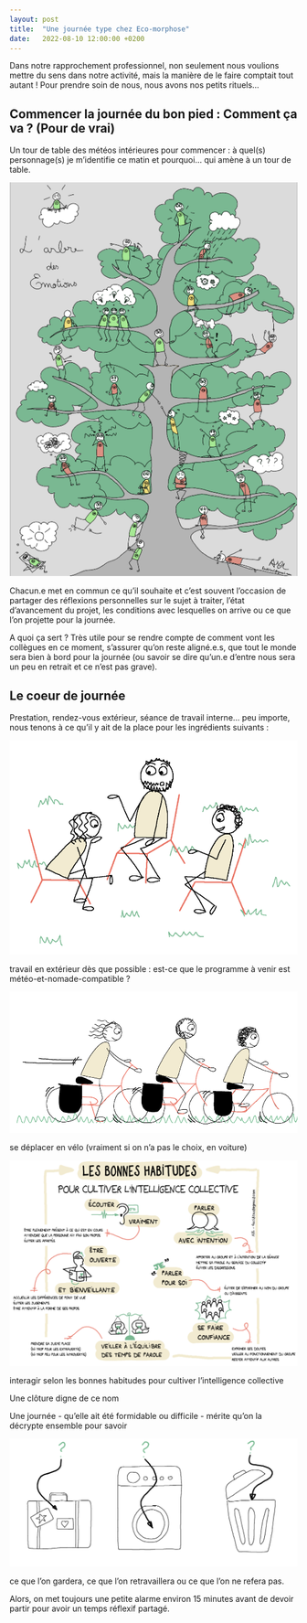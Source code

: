 ```yaml
---
layout: post
title:  "Une journée type chez Eco-morphose"
date:   2022-08-10 12:00:00 +0200
---
```


Dans notre rapprochement professionnel, non seulement nous voulions mettre du sens dans notre activité, mais la manière de le faire comptait tout autant !
Pour prendre soin de nous, nous avons nos petits rituels…

## Commencer la journée du bon pied : Comment ça va ? (Pour de vrai) ##


Un tour de table des météos intérieures pour commencer : à quel(s) personnage(s) je m’identifie ce matin et pourquoi… qui amène à un tour de table. 

![](/assets/images/posts/2023-08-10-journee-type/arbres-des-emotions.PNG)

Chacun.e met en commun ce qu’il souhaite et c’est souvent l’occasion de partager des réflexions personnelles sur le sujet à traiter, l’état d’avancement du projet, les conditions avec lesquelles on arrive ou ce que l’on projette pour la journée.

A quoi ça sert ? Très utile pour se rendre compte de comment vont les collègues en ce moment, s’assurer qu’on reste aligné.e.s, que tout le monde sera bien à bord pour la journée (ou savoir se dire qu’un.e d’entre nous sera un peu en retrait et ce n’est pas grave).



## Le coeur de journée ##

Prestation, rendez-vous extérieur, séance de travail interne… peu importe, nous tenons à ce qu’il y ait de la place pour les ingrédients suivants : 

![](/assets/images/posts/2023-08-10-journee-type/discussion-equipe.PNG)

travail en extérieur dès que possible  : 
est-ce que le programme à venir est météo-et-nomade-compatible ?

![](/assets/images/posts/2023-08-10-journee-type/deplacements-velo.PNG)

se déplacer en vélo (vraiment si on n’a pas le choix, en voiture)

![](/assets/images/posts/2023-08-10-journee-type/bonnes-habitudes.png)

interagir selon les bonnes habitudes pour cultiver l’intelligence collective




Une clôture digne de ce nom

Une journée - qu’elle ait été formidable ou difficile - mérite qu’on la décrypte ensemble pour savoir 

![](/assets/images/posts/2023-08-10-journee-type/processus.png)

   ce que l’on gardera,          ce que l’on retravaillera        ou ce que l’on ne refera pas.

Alors, on met toujours une petite alarme environ 15 minutes avant de devoir partir pour avoir un temps réflexif partagé.



